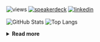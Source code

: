 ![views](https://komarev.com/ghpvc/?username=chck&color=blueviolet)
[![speakerdeck](https://img.shields.io/badge/Speaker_Deck-chck-8a2be2?style=flat-square&logo=speaker-deck)](https://speakerdeck.com/chck)
[![linkedin](https://img.shields.io/badge/LinkedIn-chck-8a2be2?style=flat-square&logo=linkedin)](https://www.linkedin.com/in/chck/)

<p align="left"> 
  <img alt="GitHub Stats" align="center" height="150" src="https://github-readme-stats-nine-umber-51.vercel.app/api?username=chck&count_private=true&show_icons=true&hide_title=true&theme=buefy" />
  <img alt="Top Langs" align="center" height="150" src="https://github-readme-stats-nine-umber-51.vercel.app/api/top-langs/?username=chck&layout=compact&count_private=true&show_icons=true&hide_title=true&theme=buefy" />
</p>

<details>
  <summary><b>Read more</b></summary>
  <br>

  <!--START_SECTION:waka-->
**🐱 My GitHub Data** 

> 📦 76.7 kB Used in GitHub's Storage 
 > 
> 🏆 882 Contributions in the Year 2023
 > 
> 💼 Opted to Hire
 > 
> 📜 134 Public Repositories 
 > 
> 🔑 19 Private Repositories 
 > 
**I'm a Night 🦉** 

```text
🌞 Morning                1319 commits        ████░░░░░░░░░░░░░░░░░░░░░   15.88 % 
🌆 Daytime                2182 commits        ███████░░░░░░░░░░░░░░░░░░   26.27 % 
🌃 Evening                2271 commits        ███████░░░░░░░░░░░░░░░░░░   27.34 % 
🌙 Night                  2533 commits        ████████░░░░░░░░░░░░░░░░░   30.50 % 
```
📅 **I'm Most Productive on Monday** 

```text
Monday                   1806 commits        █████░░░░░░░░░░░░░░░░░░░░   21.75 % 
Tuesday                  1703 commits        █████░░░░░░░░░░░░░░░░░░░░   20.51 % 
Wednesday                1183 commits        ████░░░░░░░░░░░░░░░░░░░░░   14.24 % 
Thursday                 1566 commits        █████░░░░░░░░░░░░░░░░░░░░   18.86 % 
Friday                   847 commits         ███░░░░░░░░░░░░░░░░░░░░░░   10.20 % 
Saturday                 407 commits         █░░░░░░░░░░░░░░░░░░░░░░░░   04.90 % 
Sunday                   793 commits         ██░░░░░░░░░░░░░░░░░░░░░░░   09.55 % 
```


📊 **This Week I Spent My Time On** 

```text
💬 Programming Languages: 
Other                    19 hrs 8 mins       ████████████████████░░░░░   81.50 % 
Terraform                58 mins             █░░░░░░░░░░░░░░░░░░░░░░░░   04.16 % 
Markdown                 31 mins             █░░░░░░░░░░░░░░░░░░░░░░░░   02.26 % 
Makefile                 30 mins             █░░░░░░░░░░░░░░░░░░░░░░░░   02.14 % 
YAML                     29 mins             █░░░░░░░░░░░░░░░░░░░░░░░░   02.12 % 

🔥 Editors: 
Chrome                   19 hrs 7 mins       ████████████████████░░░░░   81.43 % 
Neovim                   1 hr 59 mins        ██░░░░░░░░░░░░░░░░░░░░░░░   08.47 % 
PyCharm                  1 hr 34 mins        ██░░░░░░░░░░░░░░░░░░░░░░░   06.71 % 
WebStorm                 47 mins             █░░░░░░░░░░░░░░░░░░░░░░░░   03.38 % 
```

**I Mostly Code in Python** 

```text
Python                   40 repos            ████████░░░░░░░░░░░░░░░░░   31.50 % 
Jupyter Notebook         21 repos            ████░░░░░░░░░░░░░░░░░░░░░   16.54 % 
Rust                     7 repos             █░░░░░░░░░░░░░░░░░░░░░░░░   05.51 % 
Shell                    3 repos             █░░░░░░░░░░░░░░░░░░░░░░░░   02.36 % 
Astro                    1 repo              ░░░░░░░░░░░░░░░░░░░░░░░░░   00.79 % 
```



**Timeline**

![Lines of Code chart](https://raw.githubusercontent.com/chck/chck/main/assets/bar_graph.png)


 Last Updated on 2023-12-04 01:26 UTC
<!--END_SECTION:waka-->
</details>

